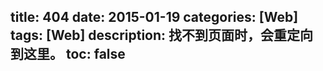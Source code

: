 title: 404
date: 2015-01-19
categories: [Web]
tags: [Web]
description: 找不到页面时，会重定向到这里。
toc: false
---
<script type="text/javascript"> window.location.href="/404.html"; </script>
